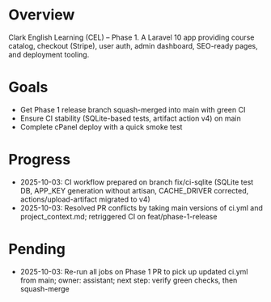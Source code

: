 # Overview
Clark English Learning (CEL) – Phase 1. A Laravel 10 app providing course catalog, checkout (Stripe), user auth, admin dashboard, SEO-ready pages, and deployment tooling.

# Goals
- Get Phase 1 release branch squash-merged into main with green CI
- Ensure CI stability (SQLite-based tests, artifact action v4) on main
- Complete cPanel deploy with a quick smoke test

# Progress
- 2025-10-03: CI workflow prepared on branch fix/ci-sqlite (SQLite test DB, APP_KEY generation without artisan, CACHE_DRIVER corrected, actions/upload-artifact migrated to v4)
- 2025-10-03: Resolved PR conflicts by taking main versions of ci.yml and project_context.md; retriggered CI on feat/phase-1-release

# Pending
- 2025-10-03: Re-run all jobs on Phase 1 PR to pick up updated ci.yml from main; owner: assistant; next step: verify green checks, then squash-merge